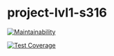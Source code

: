 # project-lvl1-s316

[![Maintainability](https://api.codeclimate.com/v1/badges/44c5e206ef38d499081b/maintainability)](https://codeclimate.com/github/vladasm/project-lvl1-s316/maintainability)

[![Test Coverage](https://api.codeclimate.com/v1/badges/44c5e206ef38d499081b/test_coverage)](https://codeclimate.com/github/vladasm/project-lvl1-s316/test_coverage)

